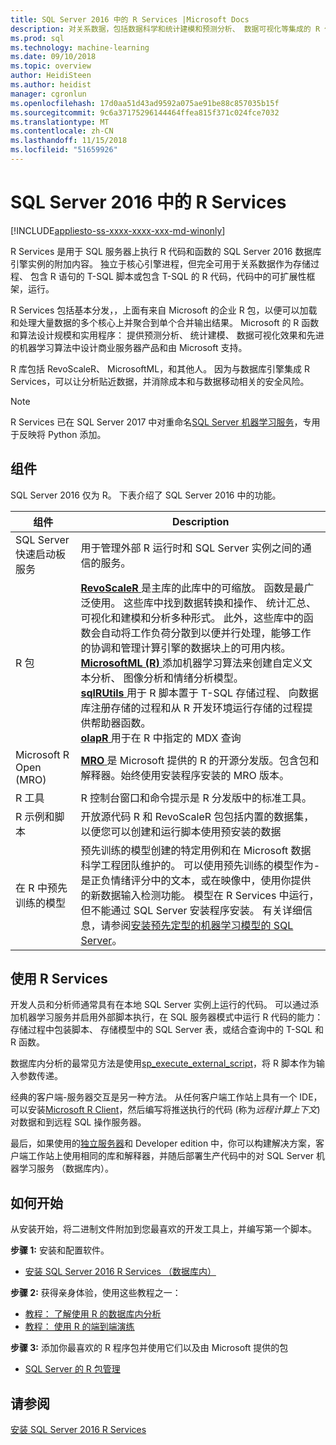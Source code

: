 ```yaml
---
title: SQL Server 2016 中的 R Services |Microsoft Docs
description: 对关系数据，包括数据科学和统计建模和预测分析、 数据可视化等集成的 R 任务的 SQL Server 中的 R。
ms.prod: sql
ms.technology: machine-learning
ms.date: 09/10/2018
ms.topic: overview
author: HeidiSteen
ms.author: heidist
manager: cgronlun
ms.openlocfilehash: 17d0aa51d43ad9592a075ae91be88c857035b15f
ms.sourcegitcommit: 9c6a37175296144464ffea815f371c024fce7032
ms.translationtype: MT
ms.contentlocale: zh-CN
ms.lasthandoff: 11/15/2018
ms.locfileid: "51659926"
---
```

# <a name="r-services-in-sql-server-2016"></a>SQL Server 2016 中的 R Services
[!INCLUDE[appliesto-ss-xxxx-xxxx-xxx-md-winonly](../../includes/appliesto-ss-xxxx-xxxx-xxx-md-winonly.md)]

R Services 是用于 SQL 服务器上执行 R 代码和函数的 SQL Server 2016 数据库引擎实例的附加内容。 独立于核心引擎进程，但完全可用于关系数据作为存储过程、 包含 R 语句的 T-SQL 脚本或包含 T-SQL 的 R 代码，代码中的可扩展性框架，运行。 

R Services 包括基本分发，，上面有来自 Microsoft 的企业 R 包，以便可以加载和处理大量数据的多个核心上并聚合到单个合并输出结果。 Microsoft 的 R 函数和算法设计规模和实用程序： 提供预测分析、 统计建模、 数据可视化效果和先进的机器学习算法中设计商业服务器产品和由 Microsoft 支持。 

R 库包括 RevoScaleR、 MicrosoftML，和其他人。 因为与数据库引擎集成 R Services，可以让分析贴近数据，并消除成本和与数据移动相关的安全风险。

> [!Note]
> R Services 已在 SQL Server 2017 中对重命名[SQL Server 机器学习服务](../what-is-sql-server-machine-learning.md)，专用于反映将 Python 添加。

## <a name="components"></a>组件

SQL Server 2016 仅为 R。 下表介绍了 SQL Server 2016 中的功能。

| 组件 | Description |
|-----------|-------------|
| SQL Server 快速启动板服务 | 用于管理外部 R 运行时和 SQL Server 实例之间的通信的服务。 |
| R 包 | [**RevoScaleR** ](revoscaler-overview.md)是主库的此库中的可缩放。 函数是最广泛使用。 这些库中找到数据转换和操作、 统计汇总、 可视化和建模和分析多种形式。 此外，这些库中的函数会自动将工作负荷分散到以便并行处理，能够工作的协调和管理计算引擎的数据块上的可用内核。  <br/>[**MicrosoftML (R)** ](https://docs.microsoft.com/machine-learning-server/r-reference/microsoftml/microsoftml-package)添加机器学习算法来创建自定义文本分析、 图像分析和情绪分析模型。 <br/>[**sqlRUtils** ](generating-an-r-stored-procedure-for-r-code-using-the-sqlrutils-package.md)用于 R 脚本置于 T-SQL 存储过程、 向数据库注册存储的过程和从 R 开发环境运行存储的过程提供帮助器函数。<br/>[**olapR** ](how-to-create-mdx-queries-using-olapr.md)用于在 R 中指定的 MDX 查询|
| Microsoft R Open (MRO) | [**MRO** ](https://mran.microsoft.com/open) 是 Microsoft 提供的 R 的开源分发版。包含包和解释器。始终使用安装程序安装的 MRO 版本。 |
| R 工具 | R 控制台窗口和命令提示是 R 分发版中的标准工具。 |
| R 示例和脚本 |  开放源代码 R 和 RevoScaleR 包包括内置的数据集，以便您可以创建和运行脚本使用预安装的数据 |
| 在 R 中预先训练的模型 | 预先训练的模型创建的特定用例和在 Microsoft 数据科学工程团队维护的。 可以使用预先训练的模型作为-是正负情绪评分中的文本，或在映像中，使用你提供的新数据输入检测功能。 模型在 R Services 中运行，但不能通过 SQL Server 安装程序安装。 有关详细信息，请参阅[安装预先定型的机器学习模型的 SQL Server](../install/sql-pretrained-models-install.md)。 |

## <a name="using-r-services"></a>使用 R Services

开发人员和分析师通常具有在本地 SQL Server 实例上运行的代码。 可以通过添加机器学习服务并启用外部脚本执行，在 SQL 服务器模式中运行 R 代码的能力： 存储过程中包装脚本、 存储模型中的 SQL Server 表，或结合查询中的 T-SQL 和 R 函数。

数据库内分析的最常见方法是使用[sp_execute_external_script](../../relational-databases/system-stored-procedures/sp-execute-external-script-transact-sql.md)，将 R 脚本作为输入参数传递。

经典的客户端-服务器交互是另一种方法。 从任何客户端工作站上具有一个 IDE，可以安装[Microsoft R Client](https://docs.microsoft.com/machine-learning-server/r-client/what-is-microsoft-r-client)，然后编写将推送执行的代码 (称为*远程计算上下文*) 对数据和到远程 SQL 操作服务器。 

最后，如果使用的[独立服务器](r-server-standalone.md)和 Developer edition 中，你可以构建解决方案，客户端工作站上使用相同的库和解释器，并随后部署生产代码中的对 SQL Server 机器学习服务 （数据库内）。 

## <a name="how-to-get-started"></a>如何开始

从安装开始，将二进制文件附加到您最喜欢的开发工具上，并编写第一个脚本。

**步骤 1:** 安装和配置软件。 

+ [安装 SQL Server 2016 R Services （数据库内）](../install/sql-r-services-windows-install.md)

**步骤 2:** 获得亲身体验，使用这些教程之一：

+ [教程： 了解使用 R 的数据库内分析](../tutorials/sqldev-in-database-r-for-sql-developers.md)
+ [教程： 使用 R 的端到端演练](../tutorials/walkthrough-data-science-end-to-end-walkthrough.md)

**步骤 3:** 添加你最喜欢的 R 程序包并使用它们以及由 Microsoft 提供的包

+ [SQL Server 的 R 包管理](install-additional-r-packages-on-sql-server.md)


## <a name="see-also"></a>请参阅

 [安装 SQL Server 2016 R Services](../install/sql-r-services-windows-install.md)
